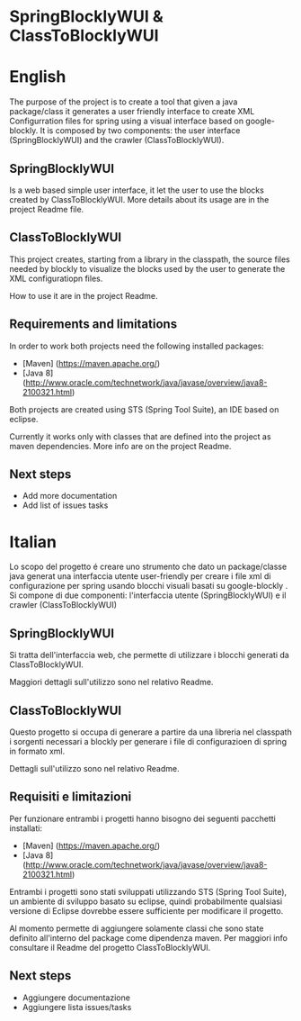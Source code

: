 SpringBlocklyWUI & ClassToBlocklyWUI
====================================
English
=======

The purpose of the project is to create a tool that given a java package/class it generates a user friendly interface to create XML Configurration files for spring using a visual interface based on google-blockly.  It is composed by two components: the user interface (SpringBlocklyWUI) and the crawler (ClassToBlocklyWUI).

SpringBlocklyWUI
----------------

Is a web based simple user interface, it let the user to use the blocks created by ClassToBlocklyWUI. More details about its usage are in the project Readme file.

ClassToBlocklyWUI
-----------------

This project creates, starting from a library in the classpath, the source files needed by blockly to visualize the blocks used by the user to generate the XML configuratiopn files.

How to use it are in the project Readme.

Requirements and limitations
----------------------------
In order to work both projects need the following installed packages:

* [Maven] (https://maven.apache.org/)
* [Java 8] (http://www.oracle.com/technetwork/java/javase/overview/java8-2100321.html)

Both projects are created using STS (Spring Tool Suite), an IDE based on eclipse.

Currently it works only with classes that are defined into the project as maven dependencies. More info are on the project Readme.

Next steps
----------

* Add more documentation
* Add list of issues tasks


Italian
=======
Lo scopo del progetto é creare uno strumento che dato un package/classe java generat una interfaccia utente user-friendly per creare i file xml di configurazione per spring usando  blocchi visuali basati su google-blockly . Si compone di due componenti: l'interfaccia utente (SpringBlocklyWUI) e il crawler (ClassToBlocklyWUI)

SpringBlocklyWUI
-------------------
Si tratta dell'interfaccia web, che permette di utilizzare i blocchi generati da ClassToBlocklyWUI.

Maggiori dettagli sull'utilizzo sono nel relativo Readme.

ClassToBlocklyWUI
----------

Questo progetto si occupa di generare a partire da una libreria nel classpath i sorgenti necessari a blockly per generare i file di configurazioen di spring in formato xml.

Dettagli sull'utilizzo sono nel relativo Readme.

Requisiti e limitazioni
-----------------------

Per funzionare entrambi i progetti hanno bisogno dei seguenti pacchetti installati:

* [Maven] (https://maven.apache.org/)
* [Java 8] (http://www.oracle.com/technetwork/java/javase/overview/java8-2100321.html)

Entrambi i progetti sono stati sviluppati utilizzando STS (Spring Tool Suite), un ambiente di sviluppo basato su eclipse, quindi probabilmente qualsiasi versione di Eclipse dovrebbe essere sufficiente per modificare il progetto.

Al momento permette di aggiungere solamente classi che sono state definito all'interno del package come dipendenza maven. Per maggiori info consultare il Readme del progetto ClassToBlocklyWUI.

Next steps
----------

* Aggiungere documentazione
* Aggiungere lista issues/tasks
